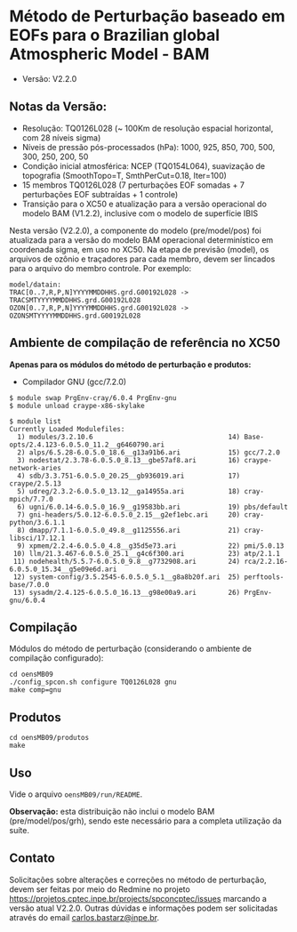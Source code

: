 # Método de Perturbação baseado em EOFs para o Brazilian global Atmospheric Model - BAM

* Versão: V2.2.0 

## Notas da Versão:

* Resolução: TQ0126L028 (~ 100Km de resolução espacial horizontal, com 28 níveis sigma)
* Níveis de pressão pós-processados (hPa): 1000, 925, 850, 700, 500, 300, 250, 200, 50
* Condição inicial atmosférica: NCEP (TQ0154L064), suavização de topografia (SmoothTopo=T, SmthPerCut=0.18, Iter=100)
* 15 membros TQ0126L028 (7 perturbações EOF somadas + 7 perturbações EOF subtraídas + 1 controle)
* Transição para o XC50 e atualização para a versão operacional do modelo BAM (V1.2.2), inclusive com o modelo de superfície IBIS

Nesta versão (V2.2.0), a componente do modelo (pre/model/pos) foi atualizada para a versão do modelo BAM operacional determinístico em coordenada sigma, em uso no XC50. Na etapa de previsão (model), os arquivos de ozônio e traçadores para cada membro, devem ser lincados para o arquivo do membro controle. Por exemplo:

```
model/datain:
TRAC[0..7,R,P,N]YYYYMMDDHHS.grd.G00192L028 -> TRACSMTYYYYMMDDHHS.grd.G00192L028
OZON[0..7,R,P,N]YYYYMMDDHHS.grd.G00192L028 -> OZONSMTYYYYMMDDHHS.grd.G00192L028
```

## Ambiente de compilação de referência no XC50

**Apenas para os módulos do método de perturbação e produtos:**

* Compilador GNU (gcc/7.2.0)

```
$ module swap PrgEnv-cray/6.0.4 PrgEnv-gnu
$ module unload craype-x86-skylake
```

```
$ module list
Currently Loaded Modulefiles:
  1) modules/3.2.10.6                                  14) Base-opts/2.4.123-6.0.5.0_11.2__g6460790.ari
  2) alps/6.5.28-6.0.5.0_18.6__g13a91b6.ari            15) gcc/7.2.0
  3) nodestat/2.3.78-6.0.5.0_8.13__gbe57af8.ari        16) craype-network-aries
  4) sdb/3.3.751-6.0.5.0_20.25__gb936019.ari           17) craype/2.5.13
  5) udreg/2.3.2-6.0.5.0_13.12__ga14955a.ari           18) cray-mpich/7.7.0
  6) ugni/6.0.14-6.0.5.0_16.9__g19583bb.ari            19) pbs/default
  7) gni-headers/5.0.12-6.0.5.0_2.15__g2ef1ebc.ari     20) cray-python/3.6.1.1
  8) dmapp/7.1.1-6.0.5.0_49.8__g1125556.ari            21) cray-libsci/17.12.1
  9) xpmem/2.2.4-6.0.5.0_4.8__g35d5e73.ari             22) pmi/5.0.13
 10) llm/21.3.467-6.0.5.0_25.1__g4c6f300.ari           23) atp/2.1.1
 11) nodehealth/5.5.7-6.0.5.0_9.8__g7732908.ari        24) rca/2.2.16-6.0.5.0_15.34__g5e09e6d.ari
 12) system-config/3.5.2545-6.0.5.0_5.1__g8a8b20f.ari  25) perftools-base/7.0.0
 13) sysadm/2.4.125-6.0.5.0_16.13__g98e00a9.ari        26) PrgEnv-gnu/6.0.4
```

## Compilação

Módulos do método de perturbação (considerando o ambiente de compilação configurado):

```
cd oensMB09
./config_spcon.sh configure TQ0126L028 gnu
make comp=gnu
```

## Produtos

```
cd oensMB09/produtos
make
```

## Uso

Vide o arquivo `oensMB09/run/README`.

**Observação:** esta distribuição não inclui o modelo BAM (pre/model/pos/grh), sendo este necessário para a completa utilização da suíte.

## Contato

Solicitações sobre alterações e correções no método de perturbação, devem ser feitas por meio do Redmine no projeto https://projetos.cptec.inpe.br/projects/spconcptec/issues marcando a versão atual V2.2.0. Outras dúvidas e informações podem ser solicitadas através do email carlos.bastarz@inpe.br.
